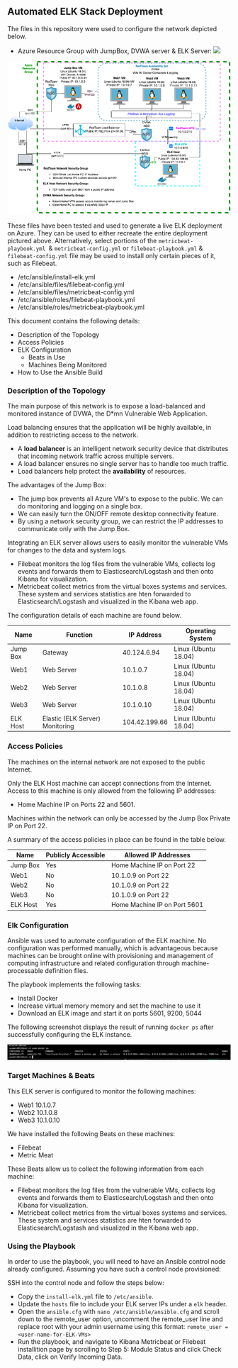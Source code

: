 ## Automated ELK Stack Deployment

The files in this repository were used to configure the network depicted below.


- Azure Resource Group with JumpBox, DVWA server & ELK Server: 
![]('diagrams/ELK_stack.drawio.png')

 <img src="diagrams/ELK_stack.drawio.png" alt="ELK Stack Diagram">

These files have been tested and used to generate a live ELK deployment on Azure. They can be used to either recreate the entire deployment pictured above. Alternatively, select portions of the `metricbeat-playbook.yml `& `metricbeat-config.yml` or `filebeat-playbook.yml` & `filebeat-config.yml` file may be used to install only certain pieces of it, such as Filebeat.

  - /etc/ansible/install-elk.yml 
  - /etc/ansible/files/filebeat-config.yml
  - /etc/ansible/files/metricbeat-config.yml
  - /etc/ansible/roles/filebeat-playbook.yml
  - /etc/ansible/roles/metricbeat-playbook.yml 


This document contains the following details:
- Description of the Topology 
- Access Policies
- ELK Configuration
  - Beats in Use
  - Machines Being Monitored
- How to Use the Ansible Build


### Description of the Topology

The main purpose of this network is to expose a load-balanced and monitored instance of DVWA, the D*mn Vulnerable Web Application.

Load balancing ensures that the application will be highly available, in addition to restricting access to the network.
- A **load balancer**  is an intelligent network security device that distributes that incoming network traffic across multiple servers.
- A load balancer ensures no single server has to handle too much traffic.
- Load balancers help protect the **availability** of resources.

The advantages of the Jump Box:
- The jump box prevents all Azure VM's to expose to the public. We can do monitoring and logging on a single box. 
- We can easily turn the ON/OFF remote desktop connectivity feature. 
- By using a network security group, we can restrict the IP addresses to communicate only with the Jump Box.


Integrating an ELK server allows users to easily monitor the vulnerable VMs for changes to the data and system logs.
- Filebeat monitors the log files from the vulnerable VMs, collects log events and forwards them to Elasticsearch/Logstash and then onto Kibana for visualization. 
- Metricbeat collect metrics from the virtual boxes systems and services. These system and services statistics are hten forwarded to Elasticsearch/Logstash and visualized in the Kibana web app. 

The configuration details of each machine are found below.


| Name     | Function | IP Address | Operating System |
|----------|----------|------------|------------------|
| Jump Box | Gateway  | 40.124.6.94| Linux (Ubuntu 18.04) |
| Web1     | Web Server |10.1.0.7            |Linux (Ubuntu 18.04) |
| Web2     | Web Server |10.1.0.8            |Linux (Ubuntu 18.04)|
| Web3     | Web Server |10.1.0.10     |Linux (Ubuntu 18.04)|
| ELK Host | Elastic (ELK Server) Monitoring |104.42.199.66 |Linux (Ubuntu 18.04)|

### Access Policies

The machines on the internal network are not exposed to the public Internet. 

Only the ELK Host machine can accept connections from the Internet. Access to this machine is only allowed from the following IP addresses:
- Home Machine IP on Ports 22 and 5601.

Machines within the network can only be accessed by the Jump Box Private IP on Port 22.

A summary of the access policies in place can be found in the table below.

| Name     | Publicly Accessible | Allowed IP Addresses |
|----------|---------------------|----------------------|
| Jump Box | Yes                 | Home Machine IP on Port 22   |
| Web1     | No                  | 10.1.0.9 on Port 22 |
| Web2     | No                  | 10.1.0.9 on Port 22 |
| Web3     | No                  | 10.1.0.9 on Port 22 |
| ELK Host | Yes                 | Home Machine IP on Port 5601 |

### Elk Configuration

Ansible was used to automate configuration of the ELK machine. No configuration was performed manually, which is advantageous because machines can be brought online with provisioning and management of computing infrastructure and related configuration through machine-processable definition files.

The playbook implements the following tasks:
- Install Docker
- Increase virtual memory memory and set the machine to use it 
- Download an ELK image and start it on ports 5601, 9200, 5044

The following screenshot displays the result of running `docker ps` after successfully configuring the ELK instance.

 <img src="diagrams/docker_ps.png" alt="Docker PS">

### Target Machines & Beats
This ELK server is configured to monitor the following machines:

- Web1 10.1.0.7  
- Web2 10.1.0.8  
- Web3 10.1.0.10 

We have installed the following Beats on these machines:
- Filebeat
- Metric Meat 

These Beats allow us to collect the following information from each machine:
- Filebeat monitors the log files from the vulnerable VMs, collects log events and forwards them to Elasticsearch/Logstash and then onto Kibana for visualization. 
- Metricbeat collect metrics from the virtual boxes systems and services. These system and services statistics are hten forwarded to Elasticsearch/Logstash and visualized in the Kibana web app. 

### Using the Playbook
In order to use the playbook, you will need to have an Ansible control node already configured. Assuming you have such a control node provisioned: 

SSH into the control node and follow the steps below:
- Copy the `install-elk.yml` file to ```/etc/ansible```.
- Update the `hosts` file to include your ELK server IPs under a `elk` header. 
- Open the `ansible.cfg` with `nano /etc/ansible/ansible.cfg` and scroll down to the remote_user option, uncomment the remote_user line and replace root with your admin username using this format: `remote_user = <user-name-for-ELK-VMs>`
- Run the playbook, and navigate to Kibana Metricbeat or Filebeat installition page by scrolling to Step 5: Module Status and cilck Check Data, click on Verify Incoming Data. 

